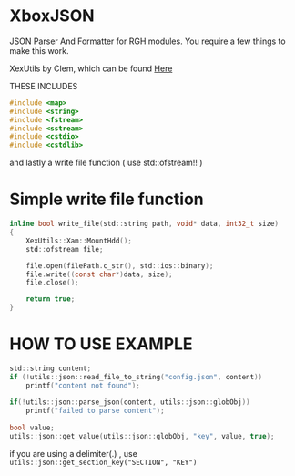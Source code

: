 
# XboxJSON

JSON Parser And Formatter for RGH modules. You require a few things to make this work. 

XexUtils by Clem, which can be found [Here](https://github.com/ClementDreptin/XexUtils)

THESE INCLUDES 
```C
#include <map>
#include <string>
#include <fstream>
#include <sstream>
#include <cstdio>
#include <cstdlib>
```

and lastly a write file function ( use std::ofstream!! )

# Simple write file function
```c
inline bool write_file(std::string path, void* data, int32_t size)
{
    XexUtils::Xam::MountHdd();
    std::ofstream file;

    file.open(filePath.c_str(), std::ios::binary);
    file.write((const char*)data, size);
    file.close();

    return true;
}
```

# HOW TO USE EXAMPLE
```c
std::string content;
if (!utils::json::read_file_to_string("config.json", content))
    printf("content not found");
		
if(!utils::json::parse_json(content, utils::json::globObj))
    printf("failed to parse content");
			
bool value;
utils::json::get_value(utils::json::globObj, "key", value, true);
```

if you are using a delimiter(.) , use `utils::json::get_section_key("SECTION", "KEY")`
